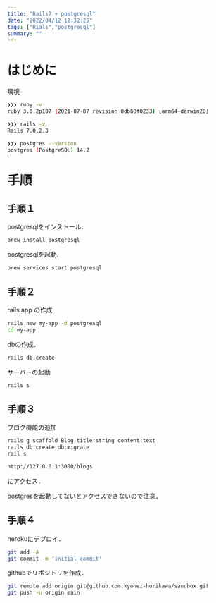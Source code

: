```yaml
---
title: "Rails7 + postgresql"
date: "2022/04/12 12:32:25"
tags: ["Rials","postgresql"]
summary: ""
---
```


# はじめに

環境

```bash
❯❯❯ ruby -v
ruby 3.0.2p107 (2021-07-07 revision 0db68f0233) [arm64-darwin20]

❯❯❯ rails -v
Rails 7.0.2.3

❯❯❯ postgres --version
postgres (PostgreSQL) 14.2
```

# 手順

## 手順１
postgresqlをインストール．


```bash
brew install postgresql
```

postgresqlを起動.

```bash
brew services start postgresql
```

## 手順２

rails app の作成

```bash
rails new my-app -d postgresql
cd my-app
```

dbの作成．

```bash
rails db:create
```

サーバーの起動

```bash
rails s
```


## 手順３

ブログ機能の追加

```bash
rails g scaffold Blog title:string content:text
rails db:create db:migrate
rail s
```

```bash
http://127.0.0.1:3000/blogs
```

にアクセス．

postgresを起動してないとアクセスできないので注意．

## 手順４

herokuにデプロイ．


```bash
git add -A
git commit -m 'initial commit'
```

githubでリポジトリを作成．

```bash
git remote add origin git@github.com:kyohei-horikawa/sandbox.git
git push -u origin main
```
